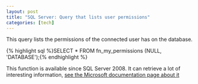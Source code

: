 ```yaml
---
layout: post
title: "SQL Server: Query that lists user permissions"
categories: [tech]
---
```

This query lists the permissions of the connected user has on the database.

{% highlight sql %}SELECT * FROM fn_my_permissions (NULL, 'DATABASE');{% endhighlight %}

This function is available since SQL Server 2008. It can retrieve a lot of interesting information, <a href="https://docs.microsoft.com/en-us/sql/relational-databases/system-functions/sys-fn-my-permissions-transact-sql" target="_blank">see the Microsoft documentation page about it</a>
